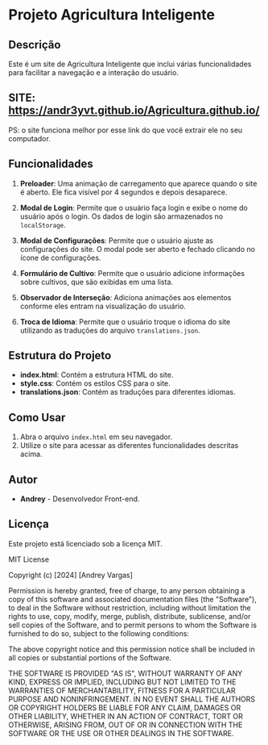 # Projeto Agricultura Inteligente

## Descrição

Este é um site de Agricultura Inteligente que inclui várias funcionalidades para facilitar a navegação e a interação do usuário.

## SITE: https://andr3yvt.github.io/Agricultura.github.io/
PS: o site funciona melhor por esse link do que você extrair ele no seu computador.

## Funcionalidades

1. **Preloader**: Uma animação de carregamento que aparece quando o site é aberto. Ele fica visível por 4 segundos e depois desaparece.

2. **Modal de Login**: Permite que o usuário faça login e exibe o nome do usuário após o login. Os dados de login são armazenados no `localStorage`.

3. **Modal de Configurações**: Permite que o usuário ajuste as configurações do site. O modal pode ser aberto e fechado clicando no ícone de configurações.

4. **Formulário de Cultivo**: Permite que o usuário adicione informações sobre cultivos, que são exibidas em uma lista.

5. **Observador de Interseção**: Adiciona animações aos elementos conforme eles entram na visualização do usuário.

6. **Troca de Idioma**: Permite que o usuário troque o idioma do site utilizando as traduções do arquivo `translations.json`.

## Estrutura do Projeto

- **index.html**: Contém a estrutura HTML do site.
- **style.css**: Contém os estilos CSS para o site.
- **translations.json**: Contém as traduções para diferentes idiomas.

## Como Usar

1. Abra o arquivo `index.html` em seu navegador.
2. Utilize o site para acessar as diferentes funcionalidades descritas acima.

## Autor

- **Andrey** - Desenvolvedor Front-end.

## Licença

Este projeto está licenciado sob a licença MIT.

MIT License

Copyright (c) [2024] [Andrey Vargas]

Permission is hereby granted, free of charge, to any person obtaining a copy
of this software and associated documentation files (the "Software"), to deal
in the Software without restriction, including without limitation the rights
to use, copy, modify, merge, publish, distribute, sublicense, and/or sell
copies of the Software, and to permit persons to whom the Software is
furnished to do so, subject to the following conditions:

The above copyright notice and this permission notice shall be included in all
copies or substantial portions of the Software.

THE SOFTWARE IS PROVIDED "AS IS", WITHOUT WARRANTY OF ANY KIND, EXPRESS OR
IMPLIED, INCLUDING BUT NOT LIMITED TO THE WARRANTIES OF MERCHANTABILITY,
FITNESS FOR A PARTICULAR PURPOSE AND NONINFRINGEMENT. IN NO EVENT SHALL THE
AUTHORS OR COPYRIGHT HOLDERS BE LIABLE FOR ANY CLAIM, DAMAGES OR OTHER
LIABILITY, WHETHER IN AN ACTION OF CONTRACT, TORT OR OTHERWISE, ARISING FROM,
OUT OF OR IN CONNECTION WITH THE SOFTWARE OR THE USE OR OTHER DEALINGS IN THE
SOFTWARE.
